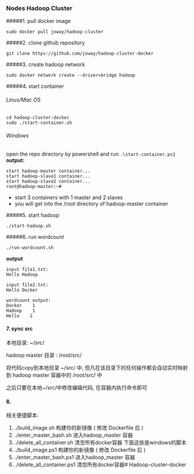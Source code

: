 ### Nodes Hadoop Cluster

#####1. pull docker image

```
sudo docker pull joway/hadoop-cluster

```

#####2. clone github repository

```
git clone https://github.com/joway/hadoop-cluster-docker
```

#####3. create hadoop network

```
sudo docker network create --driver=bridge hadoop
```

#####4. start container
###### Linux/Mac OS
```
cd hadoop-cluster-docker
sudo ./start-container.sh
```
###### Windows
open the repo directory by powershell and run `.\start-container.ps1` 
**output:**

```
start hadoop-master container...
start hadoop-slave1 container...
start hadoop-slave2 container...
root@hadoop-master:~# 
```
- start 3 containers with 1 master and 2 slaves
- you will get into the /root directory of hadoop-master container

#####5. start hadoop

```
./start-hadoop.sh
```

#####6. run wordcount

```
./run-wordcount.sh
```

**output**

```
input file1.txt:
Hello Hadoop

input file2.txt:
Hello Docker

wordcount output:
Docker    1
Hadoop    1
Hello    2
```

#### 7. sync src

本地目录: ~/src/

hadoop master 目录 : /root/src/

将代码copy到本地目录 ~/src/ 中, 但凡在该目录下的任何操作都会自动实时映射到 hadoop master 容器中的 /root/src/ 中

之后只要在本地~/src/中修改编辑代码, 在容器内执行命令即可

#### 8. 

相关便捷脚本:

1. ./build_image.sh 构建你的新镜像 ( 修改 Dockerfile 后 )
2. ./enter_master_bash.sh  进入hadoop_master 容器
3. ./delete_all_container.sh  清空所有docker容器
下面这些是windows的脚本
1. ./build_image.ps1 构建你的新镜像 ( 修改 Dockerfile 后 )
2. ./enter_master_bash.ps1  进入hadoop_master 容器
3. ./delete_all_container.ps1  清空所有docker容器# Hadoop-cluster-docker
